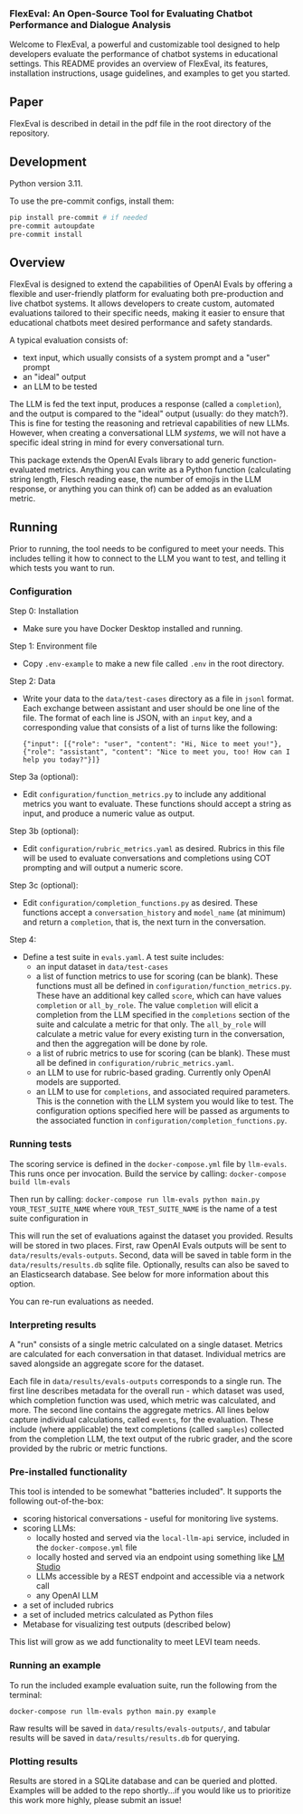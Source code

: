 ### FlexEval: An Open-Source Tool for Evaluating Chatbot Performance and Dialogue Analysis

Welcome to FlexEval, a powerful and customizable tool designed to help developers evaluate the performance of chatbot systems in educational settings. This README provides an overview of FlexEval, its features, installation instructions, usage guidelines, and examples to get you started.

## Paper

FlexEval is described in detail in the pdf file in the root directory of the repository.

## Development

Python version 3.11.

To use the pre-commit configs, install them:

```bash
pip install pre-commit # if needed
pre-commit autoupdate
pre-commit install
```

## Overview

FlexEval is designed to extend the capabilities of OpenAI Evals by offering a flexible and user-friendly platform for evaluating both pre-production and live chatbot systems. It allows developers to create custom, automated evaluations tailored to their specific needs, making it easier to ensure that educational chatbots meet desired performance and safety standards.

A typical evaluation consists of:

- text input, which usually consists of a system prompt and a "user" prompt
- an "ideal" output
- an LLM to be tested

The LLM is fed the text input, produces a response (called a `completion`), and the output is compared to the "ideal" output (usually: do they match?). This is fine for testing the reasoning and retrieval capabilities of new LLMs. However, when creating a conversational LLM _systems_, we will not have a specific ideal string in mind for every conversational turn.

This package extends the OpenAI Evals library to add generic function-evaluated metrics. Anything you can write as a Python function (calculating string length, Flesch reading ease, the number of emojis in the LLM response, or anything you can think of) can be added as an evaluation metric.

## Running

Prior to running, the tool needs to be configured to meet your needs. This includes telling it how to connect to the LLM you want to test, and telling it which tests you want to run.

### Configuration

Step 0: Installation
* Make sure you have Docker Desktop installed and running.

Step 1: Environment file
* Copy `.env-example` to make a new file called `.env` in the root directory.

Step 2: Data
* Write your data to the `data/test-cases` directory as a file in `jsonl` format. Each exchange between assistant and user should be one line of the file. The format of each line is JSON, with an `input` key, and a corresponding value that consists of a list of turns like the following:

    `{"input": [{"role": "user", "content": "Hi, Nice to meet you!"}, {"role": "assistant", "content": "Nice to meet you, too! How can I help you today?"}]}`


Step 3a (optional):
* Edit `configuration/function_metrics.py` to include any additional metrics you want to evaluate. These functions should accept a string as input, and produce a numeric value as output.

Step 3b (optional):
* Edit `configuration/rubric_metrics.yaml` as desired. Rubrics in this file will be used to evaluate conversations and completions using COT prompting and will output a numeric score.

Step 3c (optional):
* Edit `configuration/completion_functions.py` as desired. These functions accept a `conversation_history` and `model_name` (at minimum) and return a `completion`, that is, the next turn in the conversation.

Step 4:
* Define a test suite in `evals.yaml`. A test suite includes:
    * an input dataset in `data/test-cases`
    * a list of function metrics to use for scoring (can be blank). These functions must all be defined in `configuration/function_metrics.py`. These have an additional key called `score`, which can have values `completion` or `all_by_role`. The value `completion` will elicit a completion from the LLM specified in the `completions` section of the suite and calculate a metric for that only. The `all_by_role` will calculate a metric value for every existing turn in the conversation, and then the aggregation will be done by role.
    * a list of rubric metrics to use for scoring (can be blank). These must all be defined in `configuration/rubric_metrics.yaml`.
    * an LLM to use for rubric-based grading. Currently only OpenAI models are supported.
    * an LLM to use for `completions`, and associated required parameters. This is the connetion with the LLM system you would like to test. The configuration options specified here will be passed as arguments to the associated function in `configuration/completion_functions.py`.

### Running tests

The scoring service is defined in the `docker-compose.yml` file by `llm-evals`. This runs once per invocation. Build the service by calling:
    `docker-compose build llm-evals`

Then run by calling:
    `docker-compose run llm-evals python main.py YOUR_TEST_SUITE_NAME`
where `YOUR_TEST_SUITE_NAME` is the name of a test suite configuration in

This will run the set of evaluations against the dataset you provided. Results will be stored in two places. First, raw OpenAI Evals outputs will be sent to `data/results/evals-outputs`. Second, data will be saved in table form in the `data/results/results.db` sqlite file.  Optionally, results can also be saved to an Elasticsearch database. See below for more information about this option.

You can re-run evaluations as needed.

### Interpreting results

A "run" consists of a single metric calculated on a single dataset. Metrics are calculated for each conversation in that dataset. Individual metrics are saved alongside an aggregate score for the dataset.

Each file in `data/results/evals-outputs` corresponds to a single run. The first line describes metadata for the overall run - which dataset was used, which completion function was used, which metric was calculated, and more. The second line contains the aggregate metrics. All lines below capture individual calculations, called `events`, for the evaluation. These include (where applicable) the text completions (called `samples`) collected from the completion LLM, the text output of the rubric grader, and the score provided by the rubric or metric functions.

### Pre-installed functionality

This tool is intended to be somewhat "batteries included". It supports the following out-of-the-box:

* scoring historical conversations - useful for monitoring live systems.
* scoring LLMs:
    * locally hosted and served via the `local-llm-api` service, included in the `docker-compose.yml` file
    * locally hosted and served via an endpoint using something like [LM Studio](https://lmstudio.ai)
    * LLMs accessible by a REST endpoint and accessible via a network call
    * any OpenAI LLM
* a set of included rubrics
* a set of included metrics calculated as Python files
* Metabase for visualizing test outputs (described below)

This list will grow as we add functionality to meet LEVI team needs.

### Running an example

To run the included example evaluation suite, run the following from the terminal:

    docker-compose run llm-evals python main.py example

Raw results will be saved in `data/results/evals-outputs/`, and tabular results will be saved in `data/results/results.db` for querying. 

### Plotting results

Results are stored in a SQLite database and can be queried and plotted. Examples will be added to the repo shortly...if you would like us to prioritize this work more highly, please submit an issue!
